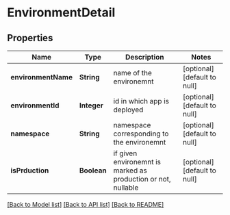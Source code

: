 # EnvironmentDetail
## Properties

Name | Type | Description | Notes
------------ | ------------- | ------------- | -------------
**environmentName** | **String** | name of the environemnt | [optional] [default to null]
**environmentId** | **Integer** | id in which app is deployed | [optional] [default to null]
**namespace** | **String** | namespace corresponding to the environemnt | [optional] [default to null]
**isPrduction** | **Boolean** | if given environemnt is marked as production or not, nullable | [optional] [default to null]

[[Back to Model list]](../README.md#documentation-for-models) [[Back to API list]](../README.md#documentation-for-api-endpoints) [[Back to README]](../README.md)

